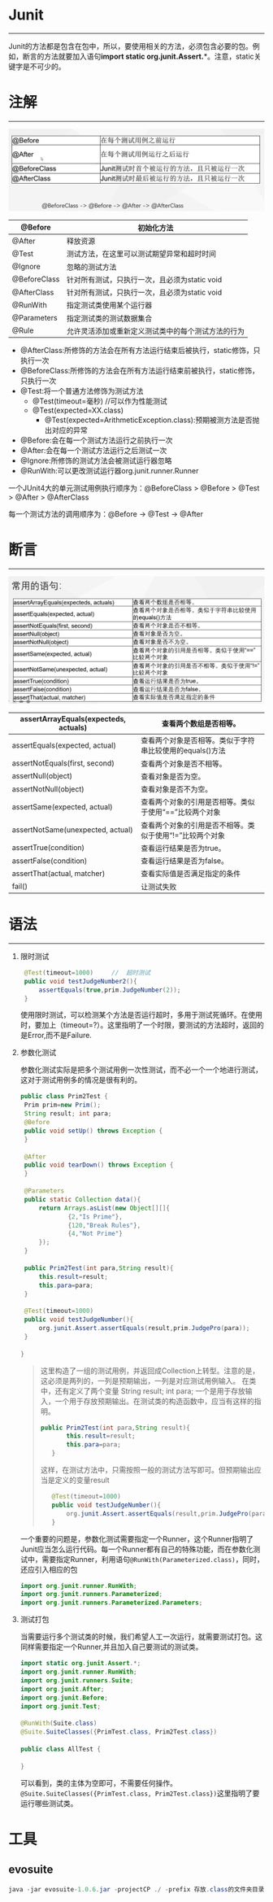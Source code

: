 # Junit

---

Junit的方法都是包含在包中，所以，要使用相关的方法，必须包含必要的包。例如，断言的方法就要加入语句**import static org.junit.Assert.***。注意，static关键字是不可少的。



# 注解

---

![image-20231011190957161](Pictures/image-20231011190957161.png)

| @Before      | 初始化方法                                         |
| ------------ | -------------------------------------------------- |
| @After       | 释放资源                                           |
| @Test        | 测试方法，在这里可以测试期望异常和超时时间         |
| @Ignore      | 忽略的测试方法                                     |
| @BeforeClass | 针对所有测试，只执行一次，且必须为static void      |
| @AfterClass  | 针对所有测试，只执行一次，且必须为static void      |
| @RunWith     | 指定测试类使用某个运行器                           |
| @Parameters  | 指定测试类的测试数据集合                           |
| @Rule        | 允许灵活添加或重新定义测试类中的每个测试方法的行为 |

- @AfterClass:所修饰的方法会在所有方法运行结束后被执行，static修饰，只执行一次
- @BeforeClass:所修饰的方法会在所有方法运行结束前被执行，static修饰，只执行一次
- @Test:将一个普通方法修饰为测试方法
  - @Test(timeout=毫秒)                        //可以作为性能测试
  - @Test(expected=XX.class)
    - @Test(expected=ArithmeticException.class):预期被测方法是否抛出对应的异常
- @Before:会在每一个测试方法运行之前执行一次
- @After:会在每一个测试方法运行之后测试一次
- @Ignore:所修饰的测试方法会被测试运行器忽略
- @RunWith:可以更改测试运行器org.junit.runner.Runner

一个JUnit4大的单元测试用例执行顺序为：@BeforeClass > @Before > @Test > @After > @AfterClass

每一个测试方法的调用顺序为：@Before -> @Test -> @After

# 断言

---

![image-20231011191039108](Pictures/image-20231011191039108.png)

| assertArrayEquals(expecteds,  actuals) | 查看两个数组是否相等。                                   |
| -------------------------------------- | -------------------------------------------------------- |
| assertEquals(expected,  actual)        | 查看两个对象是否相等。类似于字符串比较使用的equals()方法 |
| assertNotEquals(first,  second)        | 查看两个对象是否不相等。                                 |
| assertNull(object)                     | 查看对象是否为空。                                       |
| assertNotNull(object)                  | 查看对象是否不为空。                                     |
| assertSame(expected,  actual)          | 查看两个对象的引用是否相等。类似于使用“==”比较两个对象   |
| assertNotSame(unexpected,  actual)     | 查看两个对象的引用是否不相等。类似于使用“!=”比较两个对象 |
| assertTrue(condition)                  | 查看运行结果是否为true。                                 |
| assertFalse(condition)                 | 查看运行结果是否为false。                                |
| assertThat(actual,  matcher)           | 查看实际值是否满足指定的条件                             |
| fail()                                 | 让测试失败                                               |



# 语法

---

1. 限时测试

   ```java
   	@Test(timeout=1000)		//	超时测试
   	public void testJudgeNumber2(){
   		assertEquals(true,prim.JudgeNumber(2));
   	}
   ```

   使用限时测试，可以检测某个方法是否运行超时，多用于测试死循环。在使用时，要加上（timeout=?）。这里指明了一个时限，要测试的方法超时，返回的是Error,而不是Failure.

2. 参数化测试

   参数化测试实际是把多个测试用例一次性测试，而不必一个一个地进行测试，这对于测试用例多的情况是很有利的。

   ```java
   public class Prim2Test {
   	Prim prim=new Prim();
   	String result; int para;
   	@Before
   	public void setUp() throws Exception {
   	}
   
   	@After
   	public void tearDown() throws Exception {
   	}
   	
   	@Parameters
   	public static Collection data(){
   		return Arrays.asList(new Object[][]{
   				{2,"Is Prime"},
   				{120,"Break Rules"},
   				{4,"Not Prime"}
   		});
   	}
   	
   	public Prim2Test(int para,String result){
   		this.result=result;
   		this.para=para;
   	}
   	
   	@Test(timeout=1000)
   	public void testJudgeNumber(){
   		org.junit.Assert.assertEquals(result,prim.JudgePro(para));
   	}
   
   }
   ```

   > 这里构造了一组的测试用例，并返回成Collection上转型。注意的是，这必须是两列的，一列是预期输出，一列是对应测试用例输入。
   > 在类中，还有定义了两个变量
   > String result; int para;
   > 一个是用于存放输入，一个用于存放预期输出。在测试类的构造函数中，应当有这样的指明。
   >
   > ```java
   > public Prim2Test(int para,String result){
   > 		this.result=result;
   > 		this.para=para;
   > 	}
   > 
   > ```
   >
   > 这样，在测试方法中，只需按照一般的测试方法写即可。但预期输出应当是定义的变量result
   >
   > ```java
   > 	@Test(timeout=1000)
   > 	public void testJudgeNumber(){
   > 		org.junit.Assert.assertEquals(result,prim.JudgePro(para));
   > 	}
   > ```

   一个重要的问题是，参数化测试需要指定一个Runner，这个Runner指明了Junit应当怎么运行代码。每一个Runner都有自己的特殊功能，而在参数化测试中，需要指定Runner，利用语句`@RunWith(Parameterized.class)`，同时，还应引入相应的包

   ```java
   import org.junit.runner.RunWith;
   import org.junit.runners.Parameterized;
   import org.junit.runners.Parameterized.Parameters;
   ```

3. 测试打包

   当需要运行多个测试类的时候，我们希望人工一次运行，就需要测试打包。这同样需要指定一个Runner,并且加入自己要测试的测试类。

    ```java
    import static org.junit.Assert.*;
    import org.junit.runner.RunWith;
    import org.junit.runners.Suite;
    import org.junit.After;
    import org.junit.Before;
    import org.junit.Test;
    
    @RunWith(Suite.class)
    @Suite.SuiteClasses({PrimTest.class, Prim2Test.class})
    
    public class AllTest {
    
    }
    ```
   
   可以看到，类的主体为空即可，不需要任何操作。
   `@Suite.SuiteClasses({PrimTest.class, Prim2Test.class})`这里指明了要运行哪些测试类。



# 工具

## evosuite

```java
java -jar evosuite-1.0.6.jar -projectCP ./ -prefix 存放.class的文件夹目录 
```

